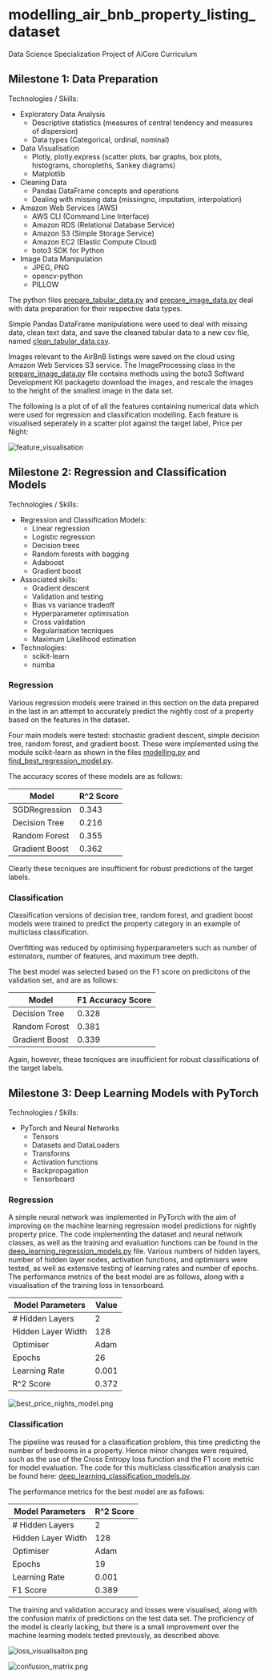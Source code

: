 # modelling_air_bnb_property_listing_dataset
Data Science Specialization Project of AiCore Curriculum

## Milestone 1: Data Preparation
Technologies / Skills:
- Exploratory Data Analysis
    - Descriptive statistics (measures of central tendency and measures of dispersion)
    - Data types (Categorical, ordinal, nominal)
- Data Visualisation
    - Plotly, plotly.express (scatter plots, bar graphs, box plots, histograms, choropleths, Sankey diagrams)
    - Matplotlib
- Cleaning Data
    - Pandas DataFrame concepts and operations
    - Dealing with missing data (missingno, imputation, interpolation)
- Amazon Web Services (AWS)
    - AWS CLI (Command Line Interface)
    - Amazon RDS (Relational Database Service)
    - Amazon S3 (Simple Storage Service)
    - Amazon EC2 (Elastic Compute Cloud)
    - boto3 SDK for Python
- Image Data Manipulation
    - JPEG, PNG
    - opencv-python
    - PILLOW


The python files [prepare_tabular_data.py](https://github.com/tuttonluke/modelling_air_bnb_property_listing_dataset/blob/main/project_files/prepare_tabular_data.py) and [prepare_image_data.py](https://github.com/tuttonluke/modelling_air_bnb_property_listing_dataset/blob/main/project_files/prepare_image_data.py) deal with data preparation for their respective data types.

Simple Pandas DataFrame manipulations were used to deal with missing data, clean text data, and save the cleaned tabular data to a new csv file, named [clean_tabular_data.csv](https://github.com/tuttonluke/modelling_air_bnb_property_listing_dataset/blob/main/project_files/tabular_data/clean_tabular_data.csv).

Images relevant to the AirBnB listings were saved on the cloud using Amazon Web Services S3 service. The ImageProcessing class in the [prepare_image_data.py](https://github.com/tuttonluke/modelling_air_bnb_property_listing_dataset/blob/main/project_files/prepare_image_data.py) file contains methods using the boto3 Softward Development Kit packageto download the images, and rescale the images to the height of the smallest image in the data set.

The following is a plot of of all the features containing numerical data which were used for regression and classification modelling. Each feature is visualised seperately in a scatter plot against the target label, Price per Night:

![feature_visualisation](/project_files/utils/documentation_images/feature_visualisation.png?raw=True)

## Milestone 2: Regression and Classification Models
Technologies / Skills:
 - Regression and Classification Models:
    - Linear regression
    - Logistic regression
    - Decision trees
    - Random forests with bagging
    - Adaboost
    - Gradient boost
- Associated skills:
    - Gradient descent 
    - Validation and testing
    - Bias vs variance tradeoff
    - Hyperparameter optimisation 
    - Cross validation
    - Regularisation tecniques
    - Maximum Likelihood estimation
- Technologies:
    - scikit-learn
    - numba

### Regression

Various regression models were trained in this section on the data prepared in the last in an attempt to accurately predict the nightly cost of a property based on the features in the dataset.

Four main models were tested: stochastic gradient descent, simple decision tree, random forest, and gradient boost. These were implemented using the module scikit-learn as shown in the files [modelling.py](https://github.com/tuttonluke/modelling_air_bnb_property_listing_dataset/blob/main/project_files/modelling.py) and [find_best_regression_model.py](https://github.com/tuttonluke/modelling_air_bnb_property_listing_dataset/blob/main/project_files/find_best_regression_model.py).

The accuracy scores of these models are as follows:

| Model          |      R^2 Score     | 
|----------------|--------------------|
| SGDRegression  |       0.343        | 
| Decision Tree  |       0.216        | 
| Random Forest  |       0.355        | 
| Gradient Boost |       0.362        |

Clearly these tecniques are insufficient for robust predictions of the target labels.

### Classification

Classification versions of decision tree, random forest, and gradient boost models were trained to predict the property category in an example of multiclass classification.

Overfitting was reduced by optimising hyperparameters such as number of estimators, number of features, and maximum tree depth.

The best model was selected based on the F1 score on predicitons of the validation set, and are as follows:

|     Model      |   F1 Accuracy Score   | 
|----------------|-----------------------|
| Decision Tree  |         0.328         | 
| Random Forest  |         0.381         | 
| Gradient Boost |         0.339         |

Again, however, these tecniques are insufficient for robust classifications of the target labels.

## Milestone 3: Deep Learning Models with PyTorch
Technologies / Skills:
 - PyTorch and Neural Networks
    - Tensors
    - Datasets and DataLoaders
    - Transforms
    - Activation functions
    - Backpropagation
    - Tensorboard

### Regression

A simple neural network was implemented in PyTorch with the aim of improving on the machine learning regression model predictions for nightly property price. The code implementing the dataset and neural network classes, as well as the training and evaluation functions can be found in the [deep_learning_regression_models.py](https://github.com/tuttonluke/modelling_air_bnb_property_listing_dataset/blob/main/project_files/deep_learning_regression_models.py) file. Various numbers of hidden layers, number of hidden layer nodes, activation functions, and optimisers were tested, as well as extensive testing of learning rates and number of epochs. The performance metrics of the best model are as follows, along with a visualisation of the training loss in tensorboard.

| Model Parameters   |      Value         | 
|--------------------|--------------------|
| # Hidden Layers    |       2            | 
| Hidden Layer Width |       128          | 
| Optimiser          |       Adam         | 
| Epochs             |       26           |
| Learning Rate      |       0.001        |
| R^2 Score          |       0.372        |

![best_price_nights_model.png](/project_files/utils/documentation_images/best_price_nights_model.png?raw=True)

### Classification

The pipeline was reused for a classification problem, this time predicting the number of bedrooms in a property. Hence minor changes were required, such as the use of the Cross Entropy loss function and the F1 score metric for model evaluation. The code for this multiclass classification analysis can be found here: [deep_learning_classification_models.py](https://github.com/tuttonluke/modelling_air_bnb_property_listing_dataset/blob/main/project_files/deep_learning_classification_models.py).

The performance metrics for the best model are as follows:

| Model Parameters   |      R^2 Score     | 
|--------------------|--------------------|
| # Hidden Layers    |       2            | 
| Hidden Layer Width |       128          | 
| Optimiser          |       Adam         | 
| Epochs             |       19           |
| Learning Rate      |       0.001        |
| F1 Score           |       0.389        |

The training and validation accuracy and losses were visualised, along with the confusion matrix of predictions on the test data set. The proficiency of the model is clearly lacking, but there is a small improvement over the machine learning models tested previously, as described above.

![loss_visualisaiton.png](/project_files/deep_learning_models/classification/2023-02-14_10.16.18.178333/loss_visualisation.png?raw=True)

![confusion_matrix.png](/project_files/deep_learning_models/classification/2023-02-14_10.16.18.178333/confusion_matrix.png?raw=True)